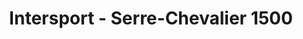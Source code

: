 ---
title: "Intersport - Serre-Chevalier 1500"
url: /le-monetier-les-bains/intersport-serre-chevalier-1500/
shop: sports
---